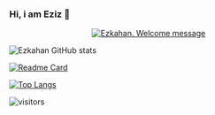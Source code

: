 ### Hi, i am Eziz 👋

<p align="center">
	<a href="https://ezkahan.github.io">
		<img alt="Ezkahan. Welcome message"
			 src="https://readme-typing-svg.herokuapp.com/?lines=Welcome+to+Ezkahan+GitHub+page+:)&center=true&width=550&height=55">
	</a>
</p>


![Ezkahan GitHub stats](https://github-readme-stats.vercel.app/api?username=ezkahan&count_private=true&theme=chartreuse-dark&show_icons=true&hide_border=true)

[![Readme Card](https://github-readme-stats.vercel.app/api/pin/?username=ezkahan&theme=chartreuse-dark&repo=ezkahan&hide_border=true)](https://github.com/ezkahan/ezkahan)

[![Top Langs](https://github-readme-stats.vercel.app/api/top-langs/?username=ezkahan&theme=chartreuse-dark&hide_border=true)](https://github.com/ezkahan/ezkahan)

![visitors](https://visitor-badge.laobi.icu/badge?page_id=ezkahan)
